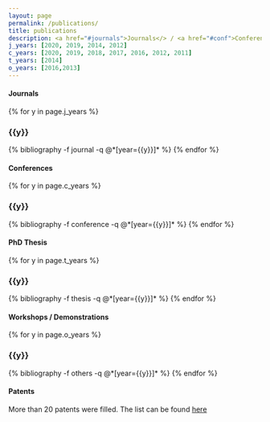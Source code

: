 ```yaml
---
layout: page
permalink: /publications/
title: publications
description: <a href="#journals">Journals</> / <a href="#conf">Conferences</a> / <a href="#thesis">PhD Thesis</a> / <a href="#others">Workshops and Demonstrations</a> / <a href="#patents">Patents</>
j_years: [2020, 2019, 2014, 2012]
c_years: [2020, 2019, 2018, 2017, 2016, 2012, 2011]
t_years: [2014]
o_years: [2016,2013]
---
```


#### <a name="journals"></a> Journals

{% for y in page.j_years %}
  <h3 class="year">{{y}}</h3>
  {% bibliography -f journal -q @*[year={{y}}]* %}
{% endfor %}

#### <a name="conf"></a> Conferences

{% for y in page.c_years %}
  <h3 class="year">{{y}}</h3>
  {% bibliography -f conference -q @*[year={{y}}]* %}
{% endfor %}

#### <a name="thesis"></a> PhD Thesis 

{% for y in page.t_years %}
  <h3 class="year">{{y}}</h3>
  {% bibliography -f thesis -q @*[year={{y}}]* %}
{% endfor %}

#### <a name="others"></a> Workshops / Demonstrations 

{% for y in page.o_years %}
  <h3 class="year">{{y}}</h3>
  {% bibliography -f others -q @*[year={{y}}]* %}
{% endfor %}

#### <a name="patents"></a> Patents

More than 20 patents were filled. The list can be found [here](https://worldwide.espacenet.com/searchResults?ST=singleline&locale=en_EP&submitted=true&DB=&query=danieau+fabien)
